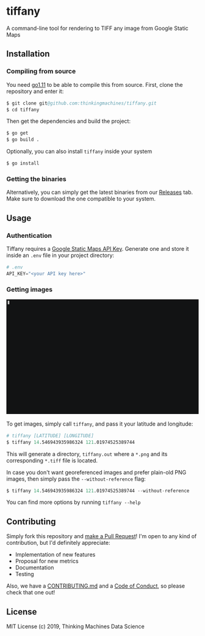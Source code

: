 # tiffany 

A command-line tool for rendering to TIFF any image from Google Static Maps

## Installation

### Compiling from source

You need [go1.11](https://golang.org/doc/go1.11) to be able to compile this from
source. First, clone the repository and enter it:

```s
$ git clone git@github.com:thinkingmachines/tiffany.git
$ cd tiffany
```

Then get the dependencies and build the project:

```s
$ go get
$ go build .
```

Optionally, you can also install `tiffany` inside your system

```s
$ go install
```

### Getting the binaries

Alternatively, you can simply get the latest binaries from our
[Releases](https://github.com/thinkingmachines/tiffany/releases) tab. Make sure
to download the one compatible to your system.


## Usage

### Authentication

Tiffany requires a [Google Static Maps API
Key](https://developers.google.com/maps/documentation/maps-static/intro#get-a-key). Generate one and store it inside an `.env` file in your project directory:

```s
# .env
API_KEY="<your API key here>"
```

### Getting images

![Demo](assets/tiffany-demo.gif)

To get images, simply call `tiffany`, and pass it your latitude and longitude:

```s
# tiffany [LATITUDE] [LONGITUDE]
$ tiffany 14.546943935986324 121.01974525389744
```

This will generate a directory, `tiffany.out` where a `*.png` and its
corresponding `*.tiff` file is located.

In case you don't want georeferenced images and prefer plain-old PNG images,
then simply pass the `--without-reference` flag:

```s
$ tiffany 14.546943935986324 121.01974525389744 --without-reference
```

You can find more options by running `tiffany --help`

## Contributing

Simply fork this repository and [make a Pull
Request](https://help.github.com/en/articles/creating-a-pull-request)! I'm
open to any kind of contribution, but I'd definitely appreciate:

- Implementation of new features 
- Proposal for new metrics
- Documentation
- Testing

Also, we have a
[CONTRIBUTING.md](https://github.com/thinkingmachines/tiffany/blob/master/CONTRIBUTING.md)
and a [Code of
Conduct](https://github.com/thinkingmachines/tiffany/blob/master/CODE_OF_CONDUCT.md),
so please check that one out!

## License

MIT License (c) 2019,  Thinking Machines Data Science
